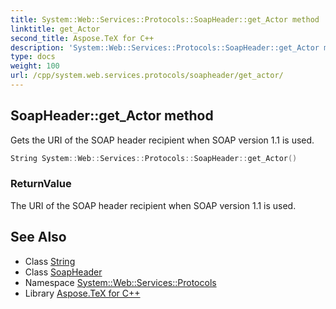 ```yaml
---
title: System::Web::Services::Protocols::SoapHeader::get_Actor method
linktitle: get_Actor
second_title: Aspose.TeX for C++
description: 'System::Web::Services::Protocols::SoapHeader::get_Actor method. Gets the URI of the SOAP header recipient when SOAP version 1.1 is used in C++.'
type: docs
weight: 100
url: /cpp/system.web.services.protocols/soapheader/get_actor/
---
```

## SoapHeader::get_Actor method


Gets the URI of the SOAP header recipient when SOAP version 1.1 is used.

```cpp
String System::Web::Services::Protocols::SoapHeader::get_Actor()
```


### ReturnValue

The URI of the SOAP header recipient when SOAP version 1.1 is used.

## See Also

* Class [String](../../../system/string/)
* Class [SoapHeader](../)
* Namespace [System::Web::Services::Protocols](../../)
* Library [Aspose.TeX for C++](../../../)
